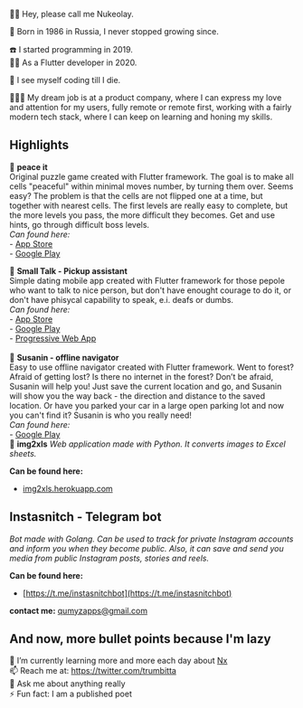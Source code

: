 👋🏻 Hey, please call me Nukeolay.

🐣 Born in 1986 in Russia, I never stopped growing since.

☎️ I started programming in 2019.  
💅🏻 As a Flutter developer in 2020.  

🔮 I see myself coding till I die.

👨🏻‍💻 My dream job is at a product company, where I can express my love and attention for my users, fully remote or remote first, working with a fairly modern tech stack, where I can keep on learning and honing my skills.

## Highlights

📲 **peace it**
<br>Original puzzle game created with Flutter framework.
The goal is to make all cells "peaceful" within minimal moves number, by turning them over. Seems easy?
The problem is that the cells are not flipped one at a time, but together with nearest cells.
The first levels are really easy to complete, but the more levels you pass, the more difficult they becomes.
Get and use hints, go through difficult boss levels.
<br>*Can found here:*<br>- <a href="https://apps.apple.com/us/app/peace-it/id1613042804">App Store</a><br>- <a href="https://play.google.com/store/apps/details?id=com.qumyz.peaceit">Google Play</a><br>

📲 **Small Talk - Pickup assistant**
<br>Simple dating mobile app created with Flutter framework for those pepole who want to talk to nice person, but don't have enought courage to do it, or don't have phisycal capability to speak, e.i. deafs or dumbs. 
<br>*Can found here:*<br>- <a href="https://apps.apple.com/us/app/small-talk-pickup-easier/id1589417543">App Store</a><br>- <a href="https://play.google.com/store/apps/details?id=com.qumyz.small_talk">Google Play</a><br>- <a href="https://nukeolay.github.io/smalltalk/">Progressive Web App</a><br>
<br>
📲 **Susanin - offline navigator**
<br>Easy to use offline navigator created with Flutter framework.
Went to forest? Afraid of getting lost? Is there no internet in the forest?
Don’t be afraid, Susanin will help you!
Just save the current location and go, and Susanin will show you the way back - the direction and distance to the saved location.
Or have you parked your car in a large open parking lot and now you can't find it? Susanin is who you really need!
<br>*Can found here:*<br>- <a href="https://play.google.com/store/apps/details?id=com.qumyz.susanin">Google Play</a>
<br>
📲 **img2xls**
*Web application made with Python. It converts images to Excel sheets.*

**Can be found here:**
- [img2xls.herokuapp.com](https://img2xls.herokuapp.com)

## Instasnitch - Telegram bot ##
*Bot made with Golang. Can be used to track for private Instagram accounts and inform you when they become public. Also, it can save and send you media from public Instagram posts, stories and reels.*

**Can be found here:**
- [https://t.me/instasnitchbot](https://t.me/instasnitchbot)

**contact me:** [qumyzapps@gmail.com](mailto:qumyzapps@gmail.com)

## And now, more bullet points because I'm lazy

🌱 I’m currently learning more and more each day about [Nx](https://github.com/nrwl/nx)  
📫 Reach me at: https://twitter.com/trumbitta  
💬 Ask me about anything really  
⚡ Fun fact: I am a published poet
